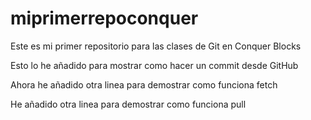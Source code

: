 # miprimerrepoconquer
Este es mi primer repositorio para las clases de Git en Conquer Blocks

Esto lo he añadido para mostrar como hacer un commit desde GitHub

Ahora he añadido otra linea para demostrar como funciona fetch

He añadido otra linea para demostrar como funciona pull
